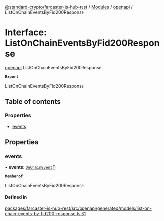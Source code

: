 [@standard-crypto/farcaster-js-hub-rest](../README.md) / [Modules](../modules.md) / [openapi](../modules/openapi.md) / ListOnChainEventsByFid200Response

# Interface: ListOnChainEventsByFid200Response

[openapi](../modules/openapi.md).ListOnChainEventsByFid200Response

**`Export`**

ListOnChainEventsByFid200Response

## Table of contents

### Properties

- [events](openapi.ListOnChainEventsByFid200Response.md#events)

## Properties

### events

• **events**: [`OnChainEvent`](../modules/openapi.md#onchainevent)[]

**`Memberof`**

ListOnChainEventsByFid200Response

#### Defined in

[packages/farcaster-js-hub-rest/src/openapi/generated/models/list-on-chain-events-by-fid200-response.ts:31](https://github.com/standard-crypto/farcaster-js/blob/main/packages/farcaster-js-hub-rest/src/openapi/generated/models/list-on-chain-events-by-fid200-response.ts#L31)
